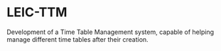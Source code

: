 # LEIC-TTM

Development of a Time Table Management system, capable of helping manage different time tables after their creation.